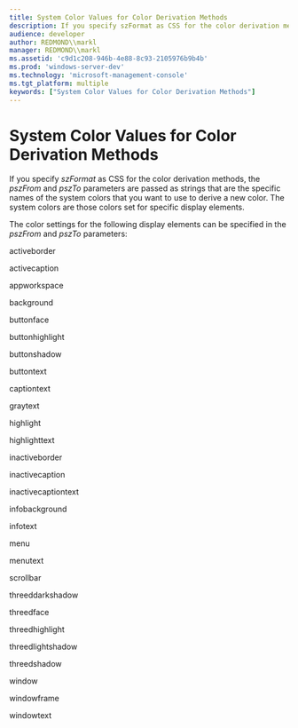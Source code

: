 ```yaml
---
title: System Color Values for Color Derivation Methods
description: If you specify szFormat as CSS for the color derivation methods, the pszFrom and pszTo parameters are passed as strings that are the specific names of the system colors that you want to use to derive a new color.
audience: developer
author: REDMOND\\markl
manager: REDMOND\\markl
ms.assetid: 'c9d1c208-946b-4e88-8c93-2105976b9b4b'
ms.prod: 'windows-server-dev'
ms.technology: 'microsoft-management-console'
ms.tgt_platform: multiple
keywords: ["System Color Values for Color Derivation Methods"]
---
```


# System Color Values for Color Derivation Methods

If you specify *szFormat* as CSS for the color derivation methods, the *pszFrom* and *pszTo* parameters are passed as strings that are the specific names of the system colors that you want to use to derive a new color. The system colors are those colors set for specific display elements.

The color settings for the following display elements can be specified in the *pszFrom* and *pszTo* parameters:

activeborder

activecaption

appworkspace

background

buttonface

buttonhighlight

buttonshadow

buttontext

captiontext

graytext

highlight

highlighttext

inactiveborder

inactivecaption

inactivecaptiontext

infobackground

infotext

menu

menutext

scrollbar

threeddarkshadow

threedface

threedhighlight

threedlightshadow

threedshadow

window

windowframe

windowtext

 

 




